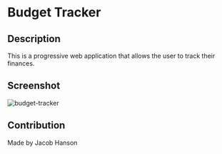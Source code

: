 # Budget Tracker

## Description
This is a progressive web application that allows the user to track their finances.

## Screenshot
![budget-tracker](https://user-images.githubusercontent.com/89164466/151678344-ee69a4c0-d7f0-4508-b352-03502e81959c.png)

## Contribution
Made by Jacob Hanson
